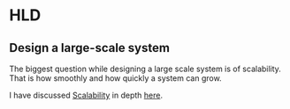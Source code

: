 # HLD

## Design a large-scale system

The biggest question while designing a large scale system is of scalability. That is how smoothly and how quickly a system can grow.

I have discussed [Scalability][1] in depth [here][1].

[1]:topics/scalability.md
